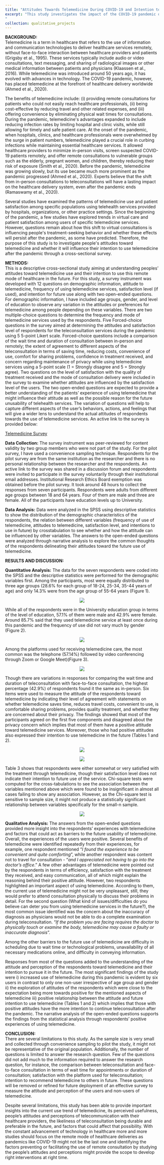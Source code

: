 ```yaml
---
title: "Attitudes Towards Telemedicine During COVID-19 and Intention to Use after the Pandemic: A Cross-Sectional Pilot Study"
excerpt: "This study investigates the impact of the COVID-19 pandemic on telemedicine use, patient satisfaction, and future intention to use. A cross-sectional survey was conducted to understand attitudes toward telemedicine, its usage frequency, satisfaction levels, and intentions for future use. Results showed that 85.7% of respondents used telemedicine during the pandemic, with most finding it convenient and time-saving. However, concerns about the quality of care were noted by 50% of participants. Despite this, nearly 90% reported satisfaction with telemedicine services, and many indicated they would continue using it in the future. The study highlights the potential for telemedicine to remain a key healthcare delivery method post-pandemic.<br/>
"
collection: qualitative_projects
---
```

<b>BACKGROUND:</b>  
Telemedicine is a term in healthcare that refers to the use of information and communication technologies to deliver healthcare services remotely, without face-to-face interaction between healthcare providers and patients (Grigsby et al., 1995). These services typically include audio or video consultations, text messaging, and sharing of radiological images or other medical information between patients and physicians (Klaassen et al., 2016). While telemedicine was introduced around 50 years ago, it has evolved with advances in technology. The COVID-19 pandemic, however, has placed telemedicine at the forefront of healthcare delivery worldwide (Ahmed et al., 2020).

The benefits of telemedicine include: (i) providing remote consultations for patients who could not easily reach healthcare professionals, (ii) being cost-effective by reducing travel and other related expenses, and (iii) offering convenience by eliminating physical wait times for consultations. During the pandemic, telemedicine's advantages expanded to include reducing infection rates by limiting hospital and clinic visits, while still allowing for timely and safe patient care. At the onset of the pandemic, when hospitals, clinics, and healthcare professionals were overwhelmed by the surge in patient numbers, telemedicine played a crucial role in curbing infections while maintaining essential healthcare services. It allowed healthcare providers to minimize in-person visits, screen suspected COVID-19 patients remotely, and offer remote consultations to vulnerable groups such as the elderly, pregnant women, and children, thereby reducing their risk of exposure (Smith et al., 2020). Before the pandemic, telemedicine was growing slowly, but its use became much more prominent as the pandemic progressed (Ahmed et al., 2020). Experts believe that the shift from in-person consultations to teleconsultations will have a lasting impact on the healthcare delivery system, even after the pandemic ends (Ramaswamy et al., 2020).

Several studies have examined the patterns of telemedicine use and patient satisfaction among specific populations using telehealth services provided by hospitals, organizations, or other practice settings. Since the beginning of the pandemic, a few studies have explored trends in virtual care and patient satisfaction among users of specific telemedicine services. However, questions remain about how this shift to virtual consultations is influencing people's treatment-seeking behavior and whether these effects will persist after the pandemic, as some have predicted. Therefore, the purpose of this study is to investigate people's attitudes toward telemedicine and whether it will influence their intention to use telemedicine after the pandemic through a cross-sectional survey.

<b>METHODS:</b>  
This is a descriptive cross-sectional study aiming at understanding peoples’ attitudes toward telemedicine use and their intention to use this remote mode of healthcare in the future. For this study, a survey instrument was developed with 12 questions on demographic information, attitude to telemedicine, frequency of using telemedicine services, satisfaction level (if used), and intention for future use along with two open-ended questions. For demographic information, I have included age groups, gender, and level of education to observe any variation in the attitudes or preferences for telemedicine among people depending on these variables. There are two multiple-choice questions to determine the frequency and mode of telemedicine services used by the respondents. Five Forced-choice questions in the survey aimed at determining the attitudes and satisfaction level of respondents for the teleconsultation services during the pandemic using 5 5-point Likert scale. Forced-choice questions include a comparison of the wait time and duration of consultation between in-person and remotely; the extent of agreement to different aspects of the teleconsultation in terms of saving time, reducing costs, convenience of use, comfort for sharing problems, confidence in treatment received, and concern regarding maintenance of privacy while using telemedicine services using a 5-point scale (1 = Strongly disagree and 5 = Strongly agree). Two questions on the level of satisfaction with the quality of treatment received and the mode of consultation delivery were included in the survey to examine whether attitudes are influenced by the satisfaction level of the users. The two open-ended questions are expected to provide a better understanding of the patients’ experience of using telemedicine that might influence their attitude as well as the possible reason for the future unusability of telehealth services. The variation of questions will help to capture different aspects of the user’s behaviors, actions, and feelings that will give a wider lens to understand the actual attitudes of respondents towards the use of telemedicine services. An active link to the survey is provided below:</br> 

[Telemedicine Survey](https://forms.office.com/Pages/ResponsePage.aspx?id=qDcKhoEsUkmO0JkqxR4r33NIkqZPY5xFjCRuAdC29DxURElaVTlXV0xMSDJMMTMwSTFHMklMR1ZCUS4u)

<b>Data Collection:</b> The survey instrument was peer-reviewed for content validity by two group members who were not part of the study. For the pilot survey, I have used a convenience sampling technique. Respondents for the pilot survey are from the same institution as the researcher and there is no personal relationship between the researcher and the respondents. An active link to the survey was shared in a discussion forum and respondents were invited to participate in the survey voluntarily through their institutional email addresses. Institutional Research Ethics Board exemption was obtained before the pilot survey. It took around 48 hours to collect the responses from seven participants. Respondents were adults from different age groups between 18 and 64 years. Four of them are male and three are female. All of the participants have education levels up to University.

<b>Data Analysis:</b> Data were analyzed in the SPSS using descriptive statistics to show the distribution of the demographic characteristics of the respondents, the relation between different variables (frequency of use of telemedicine, attitudes to telemedicine, satisfaction level, and intentions to use in future) by crosstabulation to see whether and how the attitude can be influenced by other variables. The answers to the open-ended questions were analyzed through narrative analysis to explore the common thoughts of the respondents delineating their attitudes toward the future use of telemedicine.

<b>RESULTS AND DISCUSSION:</b>  

<b>Quantitative Analysis:</b> The data for the seven respondents were coded into the SPSS and the descriptive statistics were performed for the demographic variables first. Among the participants, most were equally distributed to three age groups (28.6% for each group of 18-24, 25-34, 35-44 years of age) and only 14.3% were from the age group of 55-64 years (Figure 1). <br/>

<p align="center">
  <img src="https://github.com/user-attachments/assets/b02eb7f8-fe81-44dd-9234-94994d73a8c7" />
</p>

While all of the respondents were in the University education group in terms of the level of education, 57.1% of them were male and 42.9% were female. Around 85.7% said that they used telemedicine service at least once during this pandemic and the frequency of use did not vary much by gender (Figure 2). <br/>

<p align="center">
  <img src="https://github.com/user-attachments/assets/80579c15-285a-4039-8284-228cc137ac7a"/>
</p>

Among the platforms used for receiving telemedicine care, the most common was the telephone (57.14%) followed by video conferencing through Zoom or Google Meet)(Figure 3). <br/>

<p align="center">
  <img src="https://github.com/user-attachments/assets/a33133c0-fdca-497b-ace9-8d0ffec32d5d"/>
</p>

Though there are variations in responses for comparing the wait time and duration of teleconsultation with face-to-face consultation, the highest percentage (42.9%) of respondents found it the same as in-person. Six items were used to measure the attitude of the respondents toward telemedicine by indicating their level of agreement with statements on whether telemedicine saves time, reduces travel costs, convenient to use, is comfortable sharing problems, provides quality treatment, and whether they are concerned about their privacy. The findings showed that most of the participants agreed on the first five components and disagreed about the privacy concern which implies that most of them have a positive attitude toward telemedicine services. Moreover, those who had positive attitudes also expressed their intention to use telemedicine in the future (Tables 1 and 2). <br/>

<p align="center">
  <img src="https://github.com/user-attachments/assets/9541a3cb-88af-4663-847a-c93fc0fc9253"/>
</p>

<p align="center">
  <img src="https://github.com/user-attachments/assets/32f2b47b-7177-4949-b26d-e8d95dd0dfb8"/>
</p>

Table 3 shows that respondents were either somewhat or very satisfied with the treatment through telemedicine, though their satisfaction level does not indicate their intention to future use of the service. Chi-square tests were computed for the cross-tabulations to see the association between the variables mentioned above which were found to be insignificant in almost all cases failing to show any association. However, as the Chi-square test is sensitive to sample size, it might not produce a statistically significant relationship between variables specifically for the small-n sample. <br/>

<p align="center">
  <img src="https://github.com/user-attachments/assets/66ab0663-d6af-488d-a8ab-5f0e4634d914"/>
</p>

<b>Qualitative Analysis:</b> The answers from the open-ended questions provided more insight into the respondents’ experiences with telemedicine and factors that could act as barriers to the future usability of telemedicine. Overall, the experiences of the users were positive. Several benefits of telemedicine were identified repeatedly from their experiences, for example, one respondent mentioned ​“_I found the experience to be convenient and quite comforting_”, while another respondent was content not to travel for consultation - ​“_and I appreciated not having to go into the doctor’s office_.” A few other advantages of telemedicine were pointed out by the respondents in terms of efficiency, satisfaction with the treatment they received, and easy communication, all of which might explain the reasoning behind their positive attitude. However, two respondents highlighted an important aspect of using telemedicine. According to them, the current use of telemedicine might not be very unpleasant, still, they would prefer to attend consultation physically to discuss their problems in detail. For the second question (What kind of issues/difficulties do you believe can deter you from using telemedicine services in the future?), the most common issue identified was the concern about the inaccuracy of
diagnosis as physicians would not be able to do a complete examination during teleconsultation.
“_If the problem you are facing requires the doctor to physically touch or examine the body, telemedicine may cause a faulty or inaccurate diagnosis_”.<br/>

Among the other barriers to the future use of telemedicine are difficulty in scheduling due to wait time or technological problems, unavailability of all necessary medications online, and difficulty in conveying information.

Responses from most of the questions added to the understanding of the attitude and perception of the respondents toward telemedicine and their intention to pursue it in the future. The most significant findings of the study were i) increased use of telemedicine during this pandemic is evident by six users in contrast to only one non-user irrespective of age group and gender ii) the exploration of attitudes of the respondents which were close to the expectation being more towards positive for the mentioned aspects of telemedicine iii) positive relationship between the attitude and future intention to use telemedicine (Tables 1 and 2) which implies that those with positive attitudes have the more intention to continue teleconsultation after the pandemic. The narrative analysis of the open-ended questions supports the findings from the statistical analysis through respondents’ positive experiences of using telemedicine.

<b>CONCLUSION:</b>  
There are several limitations to this study. As the sample size is very small and collected through convenience sampling to pilot the study, it might not be representative of the original population. Additionally, the number of questions is limited to answer the research question. Few of the questions did not add much to the information required to answer the research question, for instance, the comparison between teleconsultation and face-to-face consultation in terms of wait time for appointments or duration of consultation; satisfaction with the platform used for teleconsultation; intention to recommend telemedicine to others in future. These questions will be removed or refined for future deployment of an effective survey to measure the attitude and perception of the users and non-users of telemedicine.

Despite several limitations, this study has been able to provide important insights into the current use trend of telemedicine, its perceived usefulness, people’s attitudes and perceptions of telecommunication with their healthcare providers, the likeliness of teleconsultation being durable and preferable in the future, and factors that could affect that possibility. With the constant advancement of technology in healthcare more and more studies should focus on the remote mode of healthcare deliveries as pandemics like COVID-19 might not be the last one and identifying the factors preventing or facilitating the use of remote consultation by studying the people’s attitudes and perceptions might provide the scope to develop right interventions at right time.
